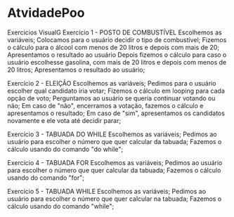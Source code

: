 # AtvidadePoo
Exercicios VisualG
Exercício 1 -  POSTO DE COMBUSTÍVEL
Escolhemos as variáveis;
Colocamos para o usuário decidir o tipo de combustível;
Fizemos o cálculo para o álcool com menos de 20 litros e depois com mais de 20;
Apresentamos o resultado ao usuário
Depois fizemos o cálculo para caso o usuário escolhesse gasolina, com mais de 20 litros e depois com menos de 20 litros;
Apresentamos o resultado ao usuário;

Exercício 2 - ELEIÇÃO
Escolhemos as variáveis;
Pedimos para o usuário escolher qual candidato iria votar;
Fizemos o cálculo em looping para cada opção de voto;
Perguntamos ao usuário se queria continuar votando ou não;
Em caso de "não", encerramos a votação, fazemos o cálculo e apresentamos o resultado;
Em caso de "sim", apresentamos os candidatos novamente e ele vota até decidir parar;

Exercício 3 - TABUADA DO WHILE
Escolhemos as variáveis;
Pedimos ao usuário para escolher o número que quer calcular da tabuada;
Fazemos o cálculo usando do comando "do while";

Exercício 4 - TABUADA FOR
Escolhemos as variáveis;
Pedimos ao usuário para escolher o número que quer calcular da tabuada;
Fazemos o cálculo usando do comando "for";

Exercício 5 - TABUADA WHILE
Escolhemos as variáveis;
Pedimos ao usuário para escolher o número que quer calcular na tabuada;
Fazemos o cálculo usando do comando "while";

